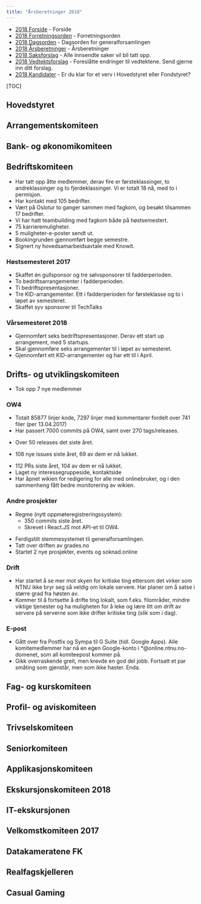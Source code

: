 ```yaml
---
title: "Årsberetninger 2018"
---
```


* [2018 Forside](/wiki/online/generalforsamlingen/genfors2018)   - Forside
* [2018 Forretningsorden](/wiki/online/generalforsamlingen/genfors2018/forretningsorden) - Forretningsorden
* [2018 Dagsorden](/wiki/online/generalforsamlingen/genfors2018/dagsorden) - Dagsorden for generalforsamlingen
* [2018 Årsberetninger](/wiki/online/generalforsamlingen/genfors2018/aarsberetninger) - Årsberetninger
* [2018 Saksforslag](/wiki/online/generalforsamlingen/genfors2018/saksforslag) - Alle innsendte saker vil bli tatt opp.
* [2018 Vedtektsforslag](/wiki/online/generalforsamlingen/genfors2018/vedtekstforslag) - Foreslåtte endringer til vedtektene. Send gjerne inn ditt forslag.
* [2018 Kandidater](/wiki/online/generalforsamlingen/genfors2018/valg) - Er du klar for et verv i Hovedstyret eller Fondstyret? 

[TOC]

## Hovedstyret

## Arrangementskomiteen

## Bank- og økonomikomiteen

## Bedriftskomiteen

* Har tatt opp åtte medlemmer, derav fire er førsteklassinger, to andreklassinger og to fjerdeklassinger. Vi er totalt 18 nå, med to i permisjon. 
* Har kontakt med 105 bedrifter.
* Vært på Oslotur to ganger sammen med fagkom, og besøkt tilsammen 17 bedrifter.
* Vi har hatt teambuilding med fagkom både på høstsemestert.
* 75 karrieremuligheter.
* 5 muligheter-e-poster sendt ut.
* Bookingrunden gjennomført begge semestre.
* Signert ny hovedsamarbeidsavtale med Knowit.

### Høstsemesteret 2017

* Skaffet én gullsponsor og tre sølvsponsorer til fadderperioden.
* To bedriftsarrangementer i fadderperioden.
* Ti bedriftspresentasjoner.
* Tre KID-arrangementer. Ett i fadderperioden for førsteklasse og to i løpet av semesteret.
* Skaffet syv sponsorer til TechTalks

### Vårsemesteret 2018
* Gjennomført seks bedriftspresentasjoner. Derav ett start up arrangement, med 5 startups.
* Skal gjennomføre seks arrangementer til i løpet av semesteret.
* Gjennomført ett KID-arrangementer og har ett til i April.

## Drifts- og utviklingskomiteen
- Tok opp 7 nye medlemmer

### OW4
* Totalt 85877 linjer kode, 7297 linjer med kommentarer fordelt over 741 filer (per 13.04.2017)
* Har passert 7000 commits på OW4, samt over 270 tags/releases.
- Over 50 releases det siste året.
* 108 nye issues siste året, 69 av dem er nå lukket.
- 112 PRs siste året, 104 av dem er nå lukket.
- Laget ny interessegruppeside, kontaktside
- Har åpnet wikien for redigering for alle med onlinebruker, og i den sammenheng fått bedre monitorering av wikien. 


### Andre prosjekter
* Regme (nytt oppmøteregistreringssystem):
    - 350 commits siste året.
    - Skrevet i React.JS mot API-et til OW4.
- Ferdigstilt stemmesystemet til generalforsamlingen.
- Tatt over driften av grades.no
- Startet 2 nye prosjekter, events og soknad.online



### Drift
* Har startet å se mer mot skyen for kritiske ting ettersom det virker som NTNU ikke bryr seg så veldig om lokale servere. Har planer om å satse i større grad fra høsten av.
* Kommer til å fortsette å drifte ting lokalt, som f.eks. filområder, mindre viktige tjenester og ha muligheten for å leke og lære litt om drift av servere på serverne som ikke drifter kritiske ting (slik som i dag).

### E-post
* Gått over fra Postfix og Sympa til G Suite (tidl. Google Apps). Alle komitemedlemmer har nå en egen Google-konto i *@online.ntnu.no-domenet, som all komiteepost kommer på.
* Gikk overraskende greit, men krevde en god del jobb. Fortsatt et par småting som gjenstår, men som ikke haster. Enda.

## Fag- og kurskomiteen

## Profil- og aviskomiteen

## Trivselskomiteen

## Seniorkomiteen

## Applikasjonskomiteen

## Ekskursjonskomiteen 2018

## IT-ekskursjonen

## Velkomstkomiteen 2017

## Datakameratene FK

## Realfagskjelleren

## Casual Gaming
